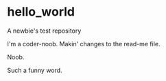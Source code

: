 # hello_world
A newbie's test repository


I'm a coder-noob. Makin' changes to the read-me file.

Noob.

Such a funny word.
